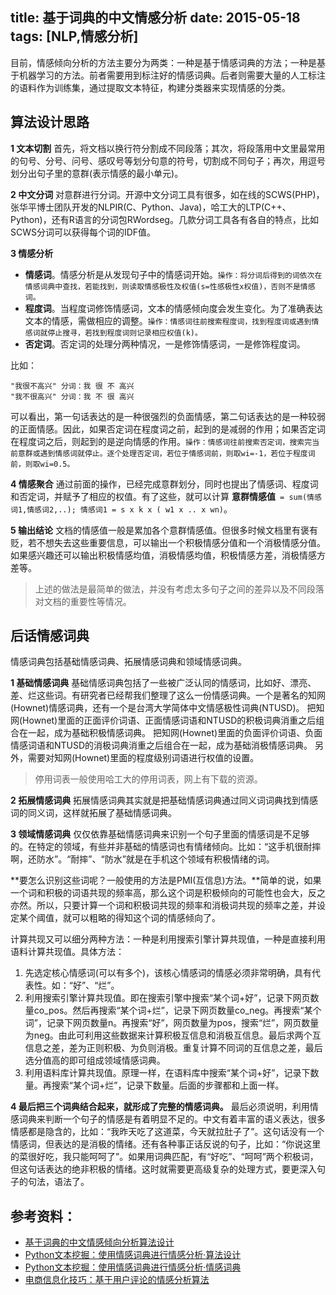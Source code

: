 title: 基于词典的中文情感分析
date: 2015-05-18
tags: [NLP,情感分析]
---
目前，情感倾向分析的方法主要分为两类：一种是基于情感词典的方法；一种是基于机器学习的方法。前者需要用到标注好的情感词典。后者则需要大量的人工标注的语料作为训练集，通过提取文本特征，构建分类器来实现情感的分类。

<!--more-->
## 算法设计思路
**1 文本切割**
首先，将文档以换行符分割成不同段落；其次，将段落用中文里最常用的句号、分号、问号、感叹号等划分句意的符号，切割成不同句子；再次，用逗号划分出句子里的意群(表示情感的最小单元)。

**2 中文分词**
对意群进行分词。开源中文分词工具有很多，如在线的SCWS(PHP)，张华平博士团队开发的NLPIR(C、Python、Java)，哈工大的LTP(C++、Python)，还有R语言的分词包RWordseg。几款分词工具各有各自的特点，比如SCWS分词可以获得每个词的IDF值。

**3 情感分析**
- **情感词**。情感分析是从发现句子中的情感词开始。`操作：将分词后得到的词依次在情感词典中查找，若能找到，则读取情感极性及权值(s=性感极性x权值)，否则不是情感词。`
- **程度词**。当程度词修饰情感词，文本的情感倾向度会发生变化。为了准确表达文本的情感，需做相应的调整。`操作：情感词往前搜索程度词，找到程度词或遇到情感词就停止搜寻，若找到程度词则记录相应权值(k)。`
- **否定词**。否定词的处理分两种情况，一是修饰情感词，一是修饰程度词。

比如：
```
"我很不高兴" 分词：我 很 不 高兴
"我不很高兴" 分词：我 不 很 高兴
```

可以看出，第一句话表达的是一种很强烈的负面情感，第二句话表达的是一种较弱的正面情感。因此，如果否定词在程度词之前，起到的是减弱的作用；如果否定词在程度词之后，则起到的是逆向情感的作用。`操作：情感词往前搜索否定词，搜索完当前意群或遇到情感词就停止。逐个处理否定词，若位于情感词前，则取wi=-1，若位于程度词前，则取wi=0.5。`

**4 情感聚合**
通过前面的操作，已经完成意群划分，同时也提出了情感词、程度词和否定词，并赋予了相应的权值。有了这些，就可以计算 **意群情感值**` = sum(情感词1,情感词2,..); 情感词1 = s x k x ( w1 x .. x wn)`。

**5 输出结论**
文档的情感值一般是累加各个意群情感值。但很多时候文档里有褒有贬，若不想失去这些重要信息，可以输出一个积极情感分值和一个消极情感分值。如果感兴趣还可以输出积极情感均值，消极情感均值，积极情感方差，消极情感方差等。
>上述的做法是最简单的做法，并没有考虑太多句子之间的差异以及不同段落对文档的重要性等情况。

## 后话情感词典
情感词典包括基础情感词典、拓展情感词典和领域情感词典。

**1 基础情感词典**
基础情感词典包括了一些被广泛认同的情感词，比如好、漂亮、差、烂这些词。有研究者已经帮我们整理了这么一份情感词典。一个是著名的知网(Hownet)情感词典，还有一个是台湾大学简体中文情感极性词典(NTUSD)。
把知网(Hownet)里面的正面评价词语、正面情感词语和NTUSD的积极词典消重之后组合在一起，成为基础积极情感词典。
把知网(Hownet)里面的负面评价词语、负面情感词语和NTUSD的消极词典消重之后组合在一起，成为基础消极情感词典。
另外，需要对知网(Hownet)里面的程度级别词语进行权值的设置。
>停用词表一般使用哈工大的停用词表，网上有下载的资源。

**2 拓展情感词典**
拓展情感词典其实就是把基础情感词典通过同义词词典找到情感词的同义词，这样就拓展了基础情感词典。

**3 领域情感词典**
仅仅依靠基础情感词典来识别一个句子里面的情感词是不足够的。在特定的领域，有些并非基础的情感词也有情绪倾向。比如：“这手机很耐摔啊，还防水”。“耐摔”、“防水”就是在手机这个领域有积极情绪的词。

**要怎么识别这些词呢？一般使用的方法是PMI(互信息)方法。**简单的说，如果一个词和积极的词语共现的频率高，那么这个词是积极倾向的可能性也会大，反之亦然。所以，只要计算一个词和积极词共现的频率和消极词共现的频率之差，并设定某个阈值，就可以粗略的得知这个词的情感倾向了。

计算共现又可以细分两种方法：一种是利用搜索引擎计算共现值，一种是直接利用语料计算共现值。具体方法：

1. 先选定核心情感词(可以有多个)，该核心情感词的情感必须非常明确，具有代表性。如：“好”、“烂”。
2. 利用搜索引擎计算共现值。即在搜索引擎中搜索“某个词+好”，记录下网页数量co_pos。然后再搜索“某个词+烂”，记录下网页数量co_neg。再搜索“某个词”，记录下网页数量n。再搜索“好”，网页数量为pos，搜索“烂”，网页数量为neg。由此可利用这些数据来计算积极互信息和消极互信息。最后求两个互信息之差，差为正则积极、为负则消极。重复计算不同词的互信息之差，最后选分值高的即可组成领域情感词典。
3. 利用语料库计算共现值。原理一样，在语料库中搜索“某个词+好”，记录下数量。再搜索“某个词+烂”，记录下数量。后面的步骤都和上面一样。

**4 最后把三个词典结合起来，就形成了完整的情感词典。**
最后必须说明，利用情感词典来判断一个句子的情感是有着明显不足的。中文有着丰富的语义表达，很多情感都是隐含的，比如：“我昨天吃了这道菜，今天就拉肚子了”。这句话没有一个情感词，但表达的是消极的情绪。还有各种事正话反说的句子，比如：“你说这里的菜很好吃，我只能呵呵了”。如果用词典匹配，有“好吃”、“呵呵”两个积极词，但这句话表达的绝非积极的情绪。这时就需要更高级复杂的处理方式，要更深入句子的句法，语法了。

## 参考资料：
- [基于词典的中文情感倾向分析算法设计](http://site.douban.com/146782/widget/notes/15462869/note/355625387/)
- [Python文本挖掘：使用情感词典进行情感分析·算法设计](http://rzcoding.blog.163.com/blog/static/2222810172013101844033170/)
- [Python文本挖掘：使用情感词典进行情感分析·情感词典](http://rzcoding.blog.163.com/blog/static/2222810172013101991918346/)
- [电商信息化技巧：基于用户评论的情感分析算法](http://www.itseo.net/direction/show-114.html)